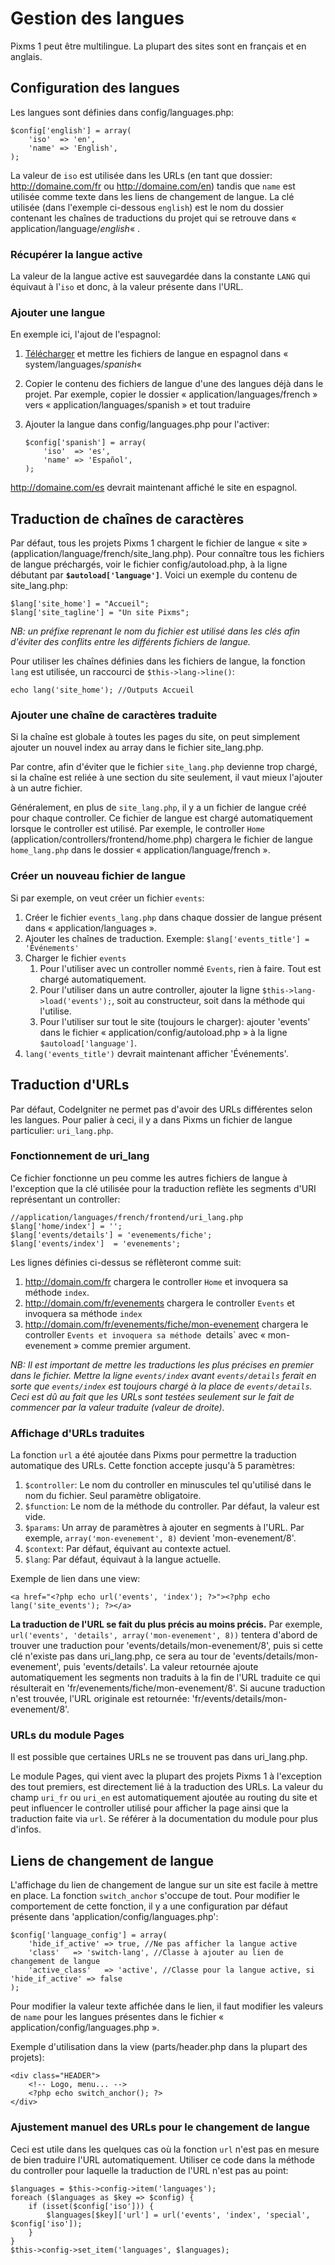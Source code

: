 # Gestion des langues
Pixms 1 peut être multilingue. La plupart des sites sont en français et en anglais.

Configuration des langues
-------------------------

Les langues sont définies dans config/languages.php:

    $config['english'] = array(
        'iso'  => 'en',
        'name' => 'English',
    );

La valeur de `iso` est utilisée dans les URLs (en tant que dossier: http://domaine.com/fr ou http://domaine.com/en) tandis que `name` est utilisée comme texte dans les liens de changement de langue. La clé utilisée (dans l'exemple ci-dessous `english`) est le nom du dossier contenant les chaînes de traductions du projet qui se retrouve dans « application/language/_english_« .

### Récupérer la langue active

La valeur de la langue active est sauvegardée dans la constante `LANG` qui équivaut à l'`iso` et donc, à la valeur présente dans l'URL.

### Ajouter une langue

En exemple ici, l'ajout de l'espagnol:

1.  [Télécharger](https://github.com/bcit-ci/CodeIgniter/wiki/Language-Translation) et mettre les fichiers de langue en espagnol dans « system/languages/_spanish_« 
2.  Copier le contenu des fichiers de langue d'une des langues déjà dans le projet. Par exemple, copier le dossier « application/languages/french » vers « application/languages/spanish » et tout traduire
3.  Ajouter la langue dans config/languages.php pour l'activer:

        $config['spanish'] = array(
            'iso'  => 'es',
            'name' => 'Español',
        );

http://domaine.com/es devrait maintenant affiché le site en espagnol.

Traduction de chaînes de caractères
-----------------------------------

Par défaut, tous les projets Pixms 1 chargent le fichier de langue « site » (application/language/french/site_lang.php). Pour connaître tous les fichiers de langue préchargés, voir le fichier config/autoload.php, à la ligne débutant par **`$autoload['language']`**. Voici un exemple du contenu de site_lang.php:

    $lang['site_home'] = "Accueil";
    $lang['site_tagline'] = "Un site Pixms";

_NB: un préfixe reprenant le nom du fichier est utilisé dans les clés afin d'éviter des conflits entre les différents fichiers de langue._

Pour utiliser les chaînes définies dans les fichiers de langue, la fonction `lang` est utilisée, un raccourci de `$this->lang->line()`:

    echo lang('site_home'); //Outputs Accueil

### Ajouter une chaîne de caractères traduite

Si la chaîne est globale à toutes les pages du site, on peut simplement ajouter un nouvel index au array dans le fichier site_lang.php.

Par contre, afin d'éviter que le fichier `site_lang.php` devienne trop chargé, si la chaîne est reliée à une section du site seulement, il vaut mieux l'ajouter à un autre fichier.

Généralement, en plus de `site_lang.php`, il y a un fichier de langue créé pour chaque controller. Ce fichier de langue est chargé automatiquement lorsque le controller est utilisé. Par exemple, le controller `Home` (application/controllers/frontend/home.php) chargera le fichier de langue `home_lang.php` dans le dossier « application/language/french ».

### Créer un nouveau fichier de langue

Si par exemple, on veut créer un fichier `events`:

1.  Créer le fichier `events_lang.php` dans chaque dossier de langue présent dans « application/languages ».
2.  Ajouter les chaînes de traduction. Exemple: `$lang['events_title'] = 'Événements'`
3.  Charger le fichier `events`
    1.  Pour l'utiliser avec un controller nommé `Events`, rien à faire. Tout est chargé automatiquement.
    2.  Pour l'utiliser dans un autre controller, ajouter la ligne `$this->lang->load('events');`, soit au constructeur, soit dans la méthode qui l'utilise.
    3.  Pour l'utiliser sur tout le site (toujours le charger): ajouter 'events' dans le fichier « application/config/autoload.php » à la ligne `$autoload['language']`.
4.  `lang('events_title')` devrait maintenant afficher 'Événements'.

Traduction d'URLs
-----------------

Par défaut, CodeIgniter ne permet pas d'avoir des URLs différentes selon les langues. Pour palier à ceci, il y a dans Pixms un fichier de langue particulier: `uri_lang.php`.

### Fonctionnement de uri_lang

Ce fichier fonctionne un peu comme les autres fichiers de langue à l'exception que la clé utilisée pour la traduction reflète les segments d'URI représentant un controller:

    //application/languages/french/frontend/uri_lang.php
    $lang['home/index'] = '';
    $lang['events/details'] = 'evenements/fiche';
    $lang['events/index']  = 'evenements';

Les lignes définies ci-dessus se réflèteront comme suit:

1.  http://domain.com/fr chargera le controller `Home` et invoquera sa méthode `index`.
2.  http://domain.com/fr/evenements chargera le controller `Events` et invoquera sa méthode `index`
3.  http://domain.com/fr/evenements/fiche/mon-evenement chargera le controller `Events et invoquera sa méthode `details` avec « mon-evenement » comme premier argument.

_NB: Il est important de mettre les traductions les plus précises en premier dans le fichier. Mettre la ligne `events/index` avant `events/details` ferait en sorte que `events/index` est toujours chargé à la place de `events/details`. Ceci est dû au fait que les URLs sont testées seulement sur le fait de commencer par la valeur traduite (valeur de droite)._

### Affichage d'URLs traduites

La fonction `url` a été ajoutée dans Pixms pour permettre la traduction automatique des URLs. Cette fonction accepte jusqu'à 5 paramètres:

1.  `$controller`: Le nom du controller en minuscules tel qu'utilisé dans le nom du fichier. Seul paramètre obligatoire.
2.  `$function`: Le nom de la méthode du controller. Par défaut, la valeur est vide.
3.  `$params`: Un array de paramètres à ajouter en segments à l'URL. Par exemple, `array('mon-evenement', 8)` devient 'mon-evenement/8'.
4.  `$context`: Par défaut, équivant au contexte actuel.
5.  `$lang`: Par défaut, équivaut à la langue actuelle.

Exemple de lien dans une view:

    <a href="<?php echo url('events', 'index'); ?>"><?php echo lang('site_events'); ?></a>

**La traduction de l'URL se fait du plus précis au moins précis.** Par exemple, `url('events', 'details', array('mon-evenement', 8))` tentera d'abord de trouver une traduction pour 'events/details/mon-evenement/8', puis si cette clé n'existe pas dans uri_lang.php, ce sera au tour de 'events/details/mon-evenement', puis 'events/details'. La valeur retournée ajoute automatiquement les segments non traduits à la fin de l'URL traduite ce qui résulterait en 'fr/evenements/fiche/mon-evenement/8'. Si aucune traduction n'est trouvée, l'URL originale est retournée: 'fr/events/details/mon-evenement/8'.

### URLs du module Pages

Il est possible que certaines URLs ne se trouvent pas dans uri_lang.php.

Le module Pages, qui vient avec la plupart des projets Pixms 1 à l'exception des tout premiers, est directement lié à la traduction des URLs. La valeur du champ `uri_fr` ou `uri_en` est automatiquement ajoutée au routing du site et peut influencer le controller utilisé pour afficher la page ainsi que la traduction faite via `url`. Se référer à la documentation du module pour plus d'infos.

Liens de changement de langue
-----------------------------

L'affichage du lien de changement de langue sur un site est facile à mettre en place. La fonction `switch_anchor` s'occupe de tout. Pour modifier le comportement de cette fonction, il y a une configuration par défaut présente dans 'application/config/languages.php':

    $config['language_config'] = array(
        'hide_if_active' => true, //Ne pas afficher la langue active
        'class'   => 'switch-lang', //Classe à ajouter au lien de changement de langue
        'active_class'   => 'active', //Classe pour la langue active, si 'hide_if_active' => false
    );

Pour modifier la valeur texte affichée dans le lien, il faut modifier les valeurs de `name` pour les langues présentes dans le fichier « application/config/languages.php ».

Exemple d'utilisation dans la view (parts/header.php dans la plupart des projets):

    <div class="HEADER">
        <!-- Logo, menu... -->
        <?php echo switch_anchor(); ?>
    </div>

### Ajustement manuel des URLs pour le changement de langue

Ceci est utile dans les quelques cas où la fonction `url` n'est pas en mesure de bien traduire l'URL automatiquement. Utiliser ce code dans la méthode du controller pour laquelle la traduction de l'URL n'est pas au point:

    $languages = $this->config->item('languages');
    foreach ($languages as $key => $config) {
        if (isset($config['iso'])) {
            $languages[$key]['url'] = url('events', 'index', 'special', $config['iso']);
        }
    }
    $this->config->set_item('languages', $languages);